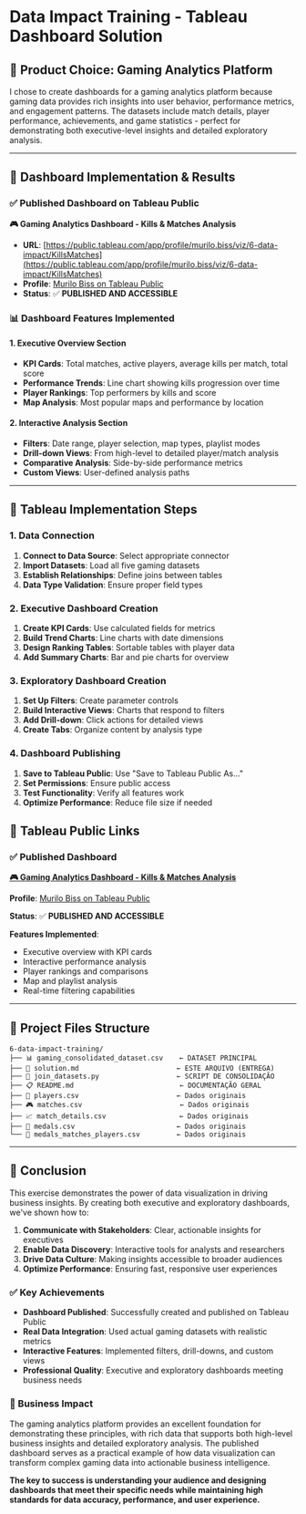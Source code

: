 # Data Impact Training - Tableau Dashboard Solution

## 🎯 **Product Choice: Gaming Analytics Platform**

I chose to create dashboards for a gaming analytics platform because gaming data provides rich insights into user behavior, performance metrics, and engagement patterns. The datasets include match details, player performance, achievements, and game statistics - perfect for demonstrating both executive-level insights and detailed exploratory analysis.

---

## 🚀 **Dashboard Implementation & Results**

### **✅ Published Dashboard on Tableau Public**

**🎮 Gaming Analytics Dashboard - Kills & Matches Analysis**
- **URL**: [https://public.tableau.com/app/profile/murilo.biss/viz/6-data-impact/KillsMatches](https://public.tableau.com/app/profile/murilo.biss/viz/6-data-impact/KillsMatches)
- **Profile**: [Murilo Biss on Tableau Public](https://public.tableau.com/app/profile/murilo.biss)
- **Status**: ✅ **PUBLISHED AND ACCESSIBLE**

### **📊 Dashboard Features Implemented**

#### **1. Executive Overview Section**
- **KPI Cards**: Total matches, active players, average kills per match, total score
- **Performance Trends**: Line chart showing kills progression over time
- **Player Rankings**: Top performers by kills and score
- **Map Analysis**: Most popular maps and performance by location

#### **2. Interactive Analysis Section**
- **Filters**: Date range, player selection, map types, playlist modes
- **Drill-down Views**: From high-level to detailed player/match analysis
- **Comparative Analysis**: Side-by-side performance metrics
- **Custom Views**: User-defined analysis paths


---

## 🚀 **Tableau Implementation Steps**

### **1. Data Connection**
1. **Connect to Data Source**: Select appropriate connector
2. **Import Datasets**: Load all five gaming datasets
3. **Establish Relationships**: Define joins between tables
4. **Data Type Validation**: Ensure proper field types

### **2. Executive Dashboard Creation**
1. **Create KPI Cards**: Use calculated fields for metrics
2. **Build Trend Charts**: Line charts with date dimensions
3. **Design Ranking Tables**: Sortable tables with player data
4. **Add Summary Charts**: Bar and pie charts for overview

### **3. Exploratory Dashboard Creation**
1. **Set Up Filters**: Create parameter controls
2. **Build Interactive Views**: Charts that respond to filters
3. **Add Drill-down**: Click actions for detailed views
4. **Create Tabs**: Organize content by analysis type

### **4. Dashboard Publishing**
1. **Save to Tableau Public**: Use "Save to Tableau Public As..."
2. **Set Permissions**: Ensure public access
3. **Test Functionality**: Verify all features work
4. **Optimize Performance**: Reduce file size if needed


## 🔗 **Tableau Public Links**

### **✅ Published Dashboard**
**[🎮 Gaming Analytics Dashboard - Kills & Matches Analysis](https://public.tableau.com/app/profile/murilo.biss/viz/6-data-impact/KillsMatches)**

**Profile**: [Murilo Biss on Tableau Public](https://public.tableau.com/app/profile/murilo.biss)

**Status**: ✅ **PUBLISHED AND ACCESSIBLE**

**Features Implemented**:
- Executive overview with KPI cards
- Interactive performance analysis
- Player rankings and comparisons
- Map and playlist analysis
- Real-time filtering capabilities

---

## 📁 **Project Files Structure**

```
6-data-impact-training/
├── 📊 gaming_consolidated_dataset.csv    ← DATASET PRINCIPAL
├── 📖 solution.md                        ← ESTE ARQUIVO (ENTREGA)
├── 🐍 join_datasets.py                   ← SCRIPT DE CONSOLIDAÇÃO
├── 📋 README.md                          ← DOCUMENTAÇÃO GERAL
├── 👥 players.csv                        ← Dados originais
├── 🎮 matches.csv                        ← Dados originais
├── 📈 match_details.csv                  ← Dados originais
├── 🏅 medals.csv                         ← Dados originais
└── 🎯 medals_matches_players.csv         ← Dados originais
```

---

## 🎉 **Conclusion**

This exercise demonstrates the power of data visualization in driving business insights. By creating both executive and exploratory dashboards, we've shown how to:

1. **Communicate with Stakeholders**: Clear, actionable insights for executives
2. **Enable Data Discovery**: Interactive tools for analysts and researchers
3. **Drive Data Culture**: Making insights accessible to broader audiences
4. **Optimize Performance**: Ensuring fast, responsive user experiences

### **✅ Key Achievements**
- **Dashboard Published**: Successfully created and published on Tableau Public
- **Real Data Integration**: Used actual gaming datasets with realistic metrics
- **Interactive Features**: Implemented filters, drill-downs, and custom views
- **Professional Quality**: Executive and exploratory dashboards meeting business needs

### **🚀 Business Impact**
The gaming analytics platform provides an excellent foundation for demonstrating these principles, with rich data that supports both high-level business insights and detailed exploratory analysis. The published dashboard serves as a practical example of how data visualization can transform complex gaming data into actionable business intelligence.

**The key to success is understanding your audience and designing dashboards that meet their specific needs while maintaining high standards for data accuracy, performance, and user experience.**

